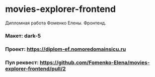 # movies-explorer-frontend
Дипломная работа Фоменко Елены.
Фронтенд.

### Макет: dark-5

### Проект: https://diplom-ef.nomoredomainsicu.ru
### Пул реквест: https://github.com/Fomenko-Elena/movies-explorer-frontend/pull/2
